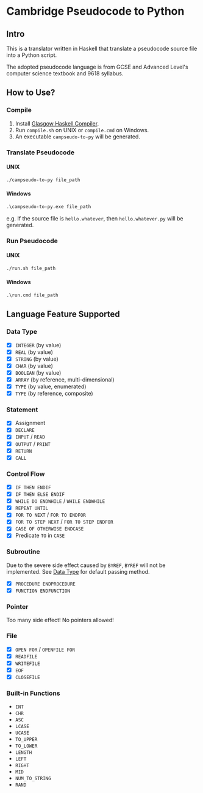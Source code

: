 # Cambridge Pseudocode to Python

## Intro

This is a translator written in Haskell that translate a pseudocode source file
into a Python script. 

The adopted pseudocode language is from GCSE and Advanced Level's
computer science textbook and 9618 syllabus.

## How to Use?

### Compile

1. Install [Glasgow Haskell Compiler](https://www.haskell.org/ghc/).
2. Run `compile.sh` on UNIX or `compile.cmd` on Windows.
3. An executable `campseudo-to-py` will be generated.

### Translate Pseudocode

#### UNIX

```sh
./campseudo-to-py file_path
```

#### Windows

```cmd
.\campseudo-to-py.exe file_path
```

e.g. If the source file is `hello.whatever`,
then `hello.whatever.py` will be generated.

### Run Pseudocode

#### UNIX

```sh
./run.sh file_path
```

#### Windows

```cmd
.\run.cmd file_path
```

## Language Feature Supported

### Data Type

- [x] `INTEGER` (by value)
- [x] `REAL` (by value)
- [x] `STRING` (by value)
- [x] `CHAR` (by value)
- [x] `BOOLEAN` (by value)
- [x] `ARRAY` (by reference, multi-dimensional)
- [x] `TYPE` (by value, enumerated)
- [x] `TYPE` (by reference, composite)

### Statement

- [x] Assignment
- [x] `DECLARE`
- [x] `INPUT` / `READ`
- [x] `OUTPUT` / `PRINT`
- [x] `RETURN`
- [x] `CALL`

### Control Flow

- [x] `IF THEN ENDIF`
- [x] `IF THEN ELSE ENDIF`
- [x] `WHILE DO ENDWHILE` / `WHILE ENDWHILE`
- [x] `REPEAT UNTIL`
- [x] `FOR TO NEXT` / `FOR TO ENDFOR`
- [x] `FOR TO STEP NEXT` / `FOR TO STEP ENDFOR`
- [x] `CASE OF OTHERWISE ENDCASE`
- [x] Predicate `TO` in `CASE`

### Subroutine

Due to the severe side effect caused by `BYREF`, `BYREF` will not be
implemented. See [Data Type](#data-type) for default passing method.

- [x] `PROCEDURE ENDPROCEDURE`
- [x] `FUNCTION ENDFUNCTION`

### Pointer

Too many side effect! No pointers allowed!

### File

- [x] `OPEN FOR` / `OPENFILE FOR`
- [x] `READFILE`
- [x] `WRITEFILE`
- [x] `EOF`
- [x] `CLOSEFILE`

### Built-in Functions

- `INT`
- `CHR`
- `ASC`
- `LCASE`
- `UCASE`
- `TO_UPPER`
- `TO_LOWER`
- `LENGTH`
- `LEFT`
- `RIGHT`
- `MID`
- `NUM_TO_STRING`
- `RAND`
